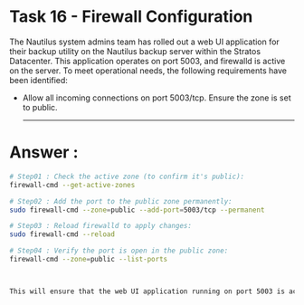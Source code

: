 # Task 16 - Firewall Configuration

The Nautilus system admins team has rolled out a web UI application for their backup utility on the Nautilus backup server within the Stratos Datacenter. This application operates on port 5003, and firewalld is active on the server. To meet operational needs, the following requirements have been identified:



- Allow all incoming connections on port 5003/tcp. Ensure the zone is set to public.

  ---

# Answer :

```bash
# Step01 : Check the active zone (to confirm it's public):
firewall-cmd --get-active-zones

# Step02 : Add the port to the public zone permanently:
sudo firewall-cmd --zone=public --add-port=5003/tcp --permanent

# Step03 : Reload firewalld to apply changes:
sudo firewall-cmd --reload

# Step04 : Verify the port is open in the public zone:
firewall-cmd --zone=public --list-ports



This will ensure that the web UI application running on port 5003 is accessible and compliant with the firewall settings.


```
